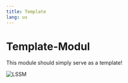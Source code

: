 ```yaml
---
title: Template
lang: us
---
```


# Template-Modul

This module should simply serve as a template!

![LSSM](../../.vuepress/public/img/lssm.png)